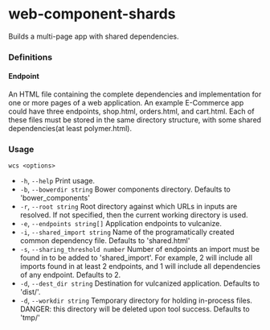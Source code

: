 # web-component-shards

Builds a multi-page app with shared dependencies.


### Definitions

#### Endpoint
An HTML file containing the complete dependencies and implementation for one or more pages of a web application. An example E-Commerce app could have three endpoints, shop.html, orders.html, and cart.html. Each of these files must be stored in the same directory structure, with some shared dependencies(at least polymer.html).

### Usage
 `wcs <options>`

- `-h`, `--help`                       Print usage.
- `-b`, `--bowerdir string`            Bower components directory. Defaults to 'bower_components'
- `-r`, `--root string`                Root directory against which URLs in inputs are resolved. If not specified, then the current working directory is used.
- `-e`, `--endpoints string[]`         Application endpoints to vulcanize.
- `-i`, `--shared_import string`       Name of the programatically created common dependency file. Defaults to 'shared.html'
- `-s`, `--sharing_threshold number`   Number of endpoints an import must be found in to be added to 'shared_import'. For example, 2 will include all imports found in at least 2 endpoints, and 1 will include all dependencies of any endpoint. Defaults to 2.
- `-d`, `--dest_dir string`            Destination for vulcanized application. Defaults to 'dist/'.
- `-d`, `--workdir string`             Temporary directory for holding in-process files. DANGER: this directory will be deleted upon tool success. Defaults to 'tmp/'
